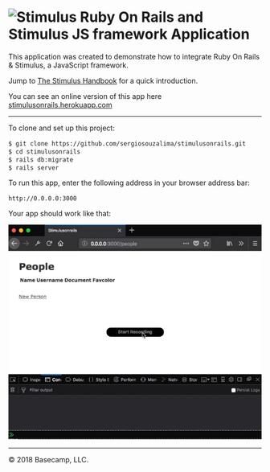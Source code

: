 # <img src="https://raw.githubusercontent.com/stimulusjs/stimulus/master/assets/logo.svg?sanitize=true" width="24" height="24" alt="Stimulus"> Ruby On Rails and Stimulus JS framework Application

This application was created to demonstrate how to integrate Ruby On Rails & Stimulus, a JavaScript framework.

Jump to [The Stimulus Handbook](https://stimulusjs.org/handbook/introduction) for a quick introduction.

You can see an online version of this app here [stimulusonrails.herokuapp.com](https://stimulus-people-form-example.herokuapp.com)

---
To clone and set up this project:
```
$ git clone https://github.com/sergiosouzalima/stimulusonrails.git
$ cd stimulusonrails
$ rails db:migrate
$ rails server
```

To run this app, enter the following address in your browser address bar:

```
http://0.0.0.0:3000
```

Your app should work like that:

![screen02.gif](public/screen02.gif)

---

© 2018 Basecamp, LLC.
